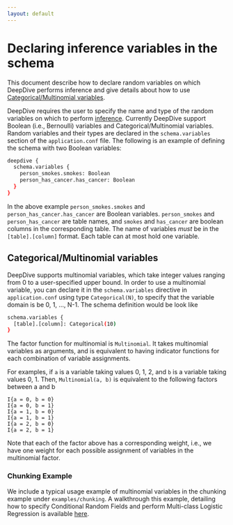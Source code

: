 ```yaml
---
layout: default
---
```


# Declaring inference variables in the schema

This document describe how to declare random variables on which DeepDive
performs inference and give details about how to use [Categorical/Multinomial
variables](#multinomial).

DeepDive requires the user to specify the name and type of the random variables
on which to perform [inference](../general/inference.html). Currently DeepDive
support Boolean (i.e., Bernoulli) variables and Categorical/Multinomial
variables. Random variables and their types are declared in the
`schema.variables` section of the `application.conf` file. The following is an
example of defining the schema with two Boolean variables:

```bash
deepdive {
  schema.variables {
    person_smokes.smokes: Boolean
    person_has_cancer.has_cancer: Boolean
  }
}
```

In the above example `person_smokes.smokes` and `person_has_cancer.has_cancer` are
Boolean variables. `person_smokes` and `person_has_cancer` are table names, and
`smokes` and `has_cancer` are boolean columns in the corresponding table. The name of variables
*must* be in the `[table].[column]` format. Each table can at most
hold one variable.

## <a name="multinomial" href="#"></a> Categorical/Multinomial variables

DeepDive supports multinomial variables, which take integer values ranging from
0 to a user-specified upper bound. In order to use a multinomial variable, you
can declare it in the `schema.variables` directive in `application.conf` using
type `Categorical(N)`, to specify that the variable domain is be 0, 1, ..., N-1.
The schema definition would be  look like

```bash
schema.variables {
  [table].[column]: Categorical(10)
}
```

The factor function for multinomial is `Multinomial`. It takes multinomial
variables as arguments, and is equivalent to having indicator functions for each
combination of variable assignments.


For examples, if `a` is a variable taking values 0, 1, 2, and `b` is a variable
taking values 0, 1. Then, `Multinomial(a, b)` is equivalent to the following
factors between a and b

    I{a = 0, b = 0}
    I{a = 0, b = 1}
    I{a = 1, b = 0}
    I{a = 1, b = 1}
    I{a = 2, b = 0}
    I{a = 2, b = 1}

Note that each of the factor above has a corresponding weight, i.e., we have one
weight for each possible assignment of variables in the multinomial factor.

### Chunking Example

We include a typical usage example of multinomial variables in the chunking
example under `examples/chunking`. A walkthrough this example, detailing how to
specify Conditional Random Fields and perform Multi-class Logistic Regression is
available [here](chunking.html).
